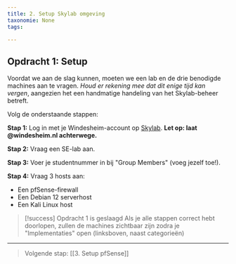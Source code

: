```yaml
---
title: 2. Setup Skylab omgeving
taxonomie: None
tags:

---
```

## Opdracht 1: Setup
Voordat we aan de slag kunnen, moeten we een lab en de drie benodigde machines aan te vragen. _Houd er rekening mee dat dit enige tijd kan vergen_, aangezien het een handmatige handeling van het Skylab-beheer betreft. 

Volg de onderstaande stappen:

**Stap 1:** Log in met je Windesheim-account  op [Skylab](https://skylab.windesheim.nl). **Let op: laat @windesheim.nl achterwege.**

**Stap 2:** Vraag een SE-lab aan.

**Stap 3:** Voer je studentnummer in bij "Group Members" (voeg jezelf toe!).

**Stap 4:**  Vraag 3 hosts aan:
- Een pfSense-firewall
- Een Debian 12 serverhost
- Een Kali Linux host

> [!success] Opdracht 1 is geslaagd
> Als je alle stappen correct hebt doorlopen, zullen de machines zichtbaar zijn zodra je "Implementaties" open (linksboven, naast categorieën)

---
> Volgende stap: [[3. Setup pfSense]]